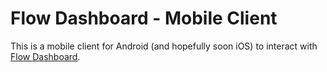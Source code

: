 # Flow Dashboard - Mobile Client

This is a mobile client for Android (and hopefully soon iOS) to interact with [Flow Dashboard](https://github.com/onejgordon/flow-dashboard/).